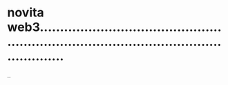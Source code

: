 # novita web3................................................................................................................
..
